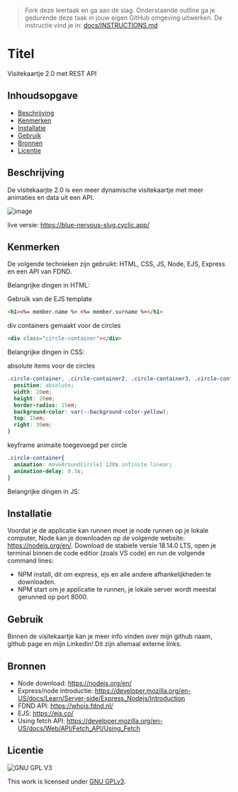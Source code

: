 > _Fork_ deze leertaak en ga aan de slag. Onderstaande outline ga je gedurende deze taak in jouw eigen GitHub omgeving uitwerken. De instructie vind je in: [docs/INSTRUCTIONS.md](docs/INSTRUCTIONS.md)

# Titel
<!-- Geef je project een titel en schrijf in één zin wat het is -->
Visitekaartje 2.0 met REST API

## Inhoudsopgave

  * [Beschrijving](#beschrijving)
  * [Kenmerken](#kenmerken)
  * [Installatie](#installatie)
  * [Gebruik](#gebruik)
  * [Bronnen](#bronnen)
  * [Licentie](#licentie)

## Beschrijving
<!-- In de Beschrijving staat hoe je project er uit ziet, hoe het werkt en wat je er mee kan. -->
De visitekaarjte 2.0 is een meer dynamische visitekaartje met meer animaties en data uit een API.

<!-- Voeg een mooie poster visual toe 📸 -->
![image](https://user-images.githubusercontent.com/112855878/218800394-e5243d48-ea90-4f6e-9c3f-db3cb2ed885a.png)

<!-- Voeg een link toe naar Github Pages 🌐-->
live versie: https://blue-nervous-slug.cyclic.app/

## Kenmerken
<!-- Bij Kenmerken staat welke technieken zijn gebruikt en hoe. Wat is de HTML structuur? Wat zijn de belangrijkste dingen in CSS? Wat is er met Javascript gedaan en hoe? Misschien heb je een framwork of library gebruikt? -->
De volgende technieken zijn gebruikt: HTML, CSS, JS, Node, EJS, Express en een API van FDND.

Belangrijke dingen in HTML:

Gebruik van de EJS template
```HTML
<h1><%= member.name %> <%= member.surname %></h1>
```

div containers gemaakt voor de circles
```HTML
<div class="circle-container"></div>
```

Belangrijke dingen in CSS:

absolute items voor de circles
```CSS
.circle-container, .circle-container2, .circle-container3, .circle-container4, .circle-container5{
  position: absolute;
  width: 20em;
  height: 20em;
  border-radius: 15em;
  background-color: var(--background-color-yellow);
  top: 15em;
  right: 30em;
}
```

keyframe animaite toegevoegd per circle
```CSS
.circle-container{
  animation: moveAroundCircle1 120s infinite linear;
  animation-delay: 0.3s;
}
```

Belangrijke dingen in JS:

## Installatie
Voordat je de applicatie kan runnen moet je node runnen op je lokale computer, Node kan je downloaden op de volgende website: https://nodejs.org/en/.
Download de stabiele versie 18.14.0 LTS, open je terminal binnen de code editior (zoals VS code) en run de volgende command lines:

- NPM install, dit om express, ejs en alle andere afhankelijkheden te downloaden.
- NPM start om je applicatie te runnen, je lokale server wordt meestal gerunned op port 8000.

## Gebruik
Binnen de visitekaartje kan je meer info vinden over mijn github naam, github page en mijn Linkedin! Dit zijn allemaal externe links.

## Bronnen
- Node download: https://nodejs.org/en/
- Express/node introductie: https://developer.mozilla.org/en-US/docs/Learn/Server-side/Express_Nodejs/Introduction
- FDND API: https://whois.fdnd.nl/
- EJS: https://ejs.co/
- Using fetch API: https://developer.mozilla.org/en-US/docs/Web/API/Fetch_API/Using_Fetch

## Licentie

![GNU GPL V3](https://www.gnu.org/graphics/gplv3-127x51.png)

This work is licensed under [GNU GPLv3](./LICENSE).
